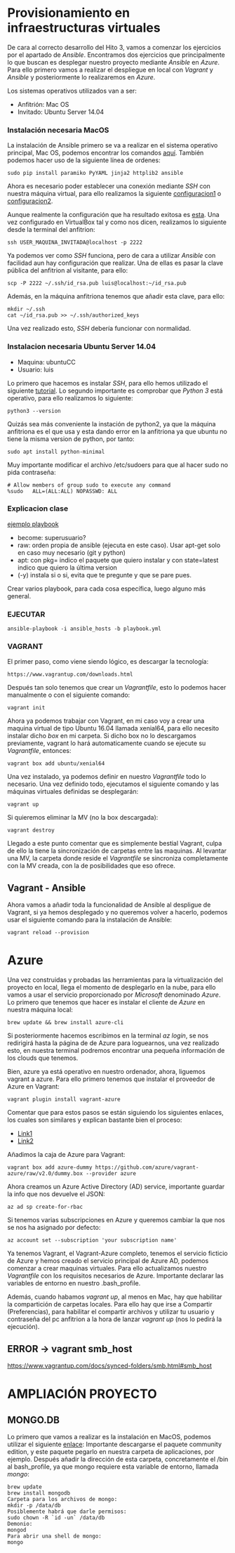 # Provisionamiento en infraestructuras virtuales

De cara al correcto desarrollo del Hito 3, vamos a comenzar los ejercicios por el apartado de *Ansible*. Encontramos dos ejercicios que principalmente lo que buscan es desplegar nuestro proyecto mediante *Ansible* en *Azure*. Para ello primero vamos a realizar el despliegue en local con *Vagrant* y *Ansible* y posteriormente lo realizaremos en *Azure*. 

Los sistemas operativos utilizados van a ser:
- Anfitrión: Mac OS
- Invitado: Ubuntu Server 14.04 

### Instalación necesaria MacOS

La instalación de Ansible primero se va a realizar en el sistema operativo principal, Mac OS, podemos encontrar los comandos 
[aquí](https://docs.ansible.com/ansible/2.5/installation_guide/intro_installation.html#latest-releases-via-pip). También podemos hacer uso de la siguiente línea de ordenes:
~~~
sudo pip install paramiko PyYAML jinja2 httplib2 ansible
~~~

Ahora es necesario poder establecer una conexión mediante *SSH* con nuestra máquina virtual, para ello realizamos la siguiente [configuracion1](https://jorgepuente.es/sistemas/acceder-una-maquina-virtual-virtualbox-traves-nat/) o [configuracion2](http://www.felip.info/linux/configurar-ssh-entre-huespedes-virtualbox-y-anfitrion-en-linux/).

Aunque realmente la configuración que ha resultado exitosa es [esta](https://unix.stackexchange.com/questions/231138/ssh-into-virtualbox-on-mac). Una vez configurado en VirtualBox tal y como nos dicen, realizamos lo siguiente desde la terminal del anfitrion:
~~~
ssh USER_MAQUINA_INVITADA@localhost -p 2222
~~~

Ya podemos ver como *SSH* funciona, pero de cara a utilizar *Ansible* con facilidad aun hay configuración que realizar. Una de ellas es pasar la clave pública del anfitrion al visitante, para ello:
~~~
scp -P 2222 ~/.ssh/id_rsa.pub luis@localhost:~/id_rsa.pub
~~~
Además, en la máquina anfitriona tenemos que añadir esta clave, para ello:
~~~
mkdir ~/.ssh
cat ~/id_rsa.pub >> ~/.ssh/authorized_keys
~~~

Una vez realizado esto, *SSH* debería funcionar con normalidad.


### Instalacion necesaria Ubuntu Server 14.04

- Maquina: ubuntuCC
- Usuario: luis

Lo primero que hacemos es instalar *SSH*, para ello hemos utilizado el siguiente [tutorial](http://linux-sys-adm.com/ubuntu-16.04-lts-how-to-install-and-configure-ssh/).
Lo segundo importante es comprobar que *Python 3* está operativo, para ello realizamos lo siguiente:
~~~
python3 --version
~~~

Quizás sea más conveniente la instación de python2, ya que la máquina anfitriona es el que usa y esta dando error en la anfitriona ya que ubuntu no tiene la misma version de python, por tanto:
~~~
sudo apt install python-minimal
~~~

Muy importante modificar el archivo /etc/sudoers para que al hacer sudo no pida contraseña:
~~~
# Allow members of group sudo to execute any command
%sudo	ALL=(ALL:ALL) NOPASSWD: ALL
~~~

### Explicacion clase

[ejemplo playbook](https://github.com/JJ/platzi-docker-vm/blob/master/provision/playbook.yml)

 - become: superusuario?
 - raw: orden propia de ansible (ejecuta en este caso). Usar apt-get solo en caso muy necesario (git y python)
 - apt: con pkg= indico el paquete que quiero instalar y con state=latest indico que quiero la última version
 - (-y) instala si o si, evita que te pregunte y que se pare pues.

 Crear varios playbook, para cada cosa específica, luego alguno más general.

### EJECUTAR

~~~
ansible-playbook -i ansible_hosts -b playbook.yml
~~~

### VAGRANT

El primer paso, como viene siendo lógico, es descargar la tecnología:
~~~
https://www.vagrantup.com/downloads.html
~~~

Después tan solo tenemos que crear un *Vagrantfile*, esto lo podemos hacer manualmente o con el siguiente comando:
~~~
vagrant init
~~~

Ahora ya podemos trabajar con Vagrant, en mi caso voy a crear una maquina virtual de tipo Ubuntu 16.04 llamada xenial64, para ello necesito instalar dicho *box* en mi carpeta. Si dicho box no lo descargamos previamente, vagrant lo hará automaticamente cuando se ejecute su *Vagrantfile*, entonces:
~~~
vagrant box add ubuntu/xenial64
~~~
 
Una vez instalado, ya podemos definir en nuestro *Vagrantfile* todo lo necesario. Una vez definido todo, ejecutamos el siguiente comando y las máquinas virtuales definidas se desplegarán:
~~~
vagrant up
~~~
Si quieremos eliminar la MV (no la box descargada):
~~~
vagrant destroy
~~~

Llegado a este punto comentar que es simplemente bestial Vagrant, culpa de ello la tiene la sincronización de carpetas entre las maquinas. Al levantar una MV, la carpeta donde reside el *Vagrantfile* se sincroniza completamente con la MV creada, con la de posibilidades que eso ofrece.

## Vagrant - Ansible

Ahora vamos a añadir toda la funcionalidad de Ansible al despligue de Vagrant, si ya hemos desplegado y no queremos volver a hacerlo, podemos usar el siguiente comando para la instalación de Ansible:
~~~
vagrant reload --provision
~~~

# Azure

Una vez construidas y probadas las herramientas para la virtualización del proyecto en local, llega el momento de desplegarlo en la nube, para ello vamos a usar el servicio proporcionado por *Microsoft* denominado *Azure*. Lo primero que tenemos que hacer es instalar el cliente de *Azure* en nuestra máquina local:
~~~
brew update && brew install azure-cli
~~~
Si posteriormente hacemos escribimos en la terminal *az login*, se nos redirigirá hasta la página de de Azure para loguearnos, una vez realizado esto, en nuestra terminal podremos encontrar una pequeña información de los clouds que tenemos. 

Bien, azure ya está operativo en nuestro ordenador, ahora, liguemos vagrant a azure. Para ello primero tenemos que instalar el proveedor de Azure en Vagrant:
~~~
vagrant plugin install vagrant-azure
~~~
Comentar que para estos pasos se están siguiendo los siguientes enlaces, los cuales son similares y explican bastante bien el proceso:
- [Link1](https://blog.scottlowe.org/2017/12/11/using-vagrant-with-azure/)
- [Link2](https://github.com/scottslowe/learning-tools/tree/master/vagrant/azure)

Añadimos la caja de Azure para Vagrant:
~~~
vagrant box add azure-dummy https://github.com/azure/vagrant-azure/raw/v2.0/dummy.box --provider azure
~~~
Ahora creamos un Azure Active Directory (AD) service, importante guardar la info que nos devuelve el JSON:
~~~
az ad sp create-for-rbac
~~~
Si tenemos varias subscripciones en Azure y queremos cambiar la que nos se nos ha asignado por defecto:
~~~
az account set --subscription 'your subscription name'
~~~
Ya tenemos Vagrant, el Vagrant-Azure completo, tenemos el servicio ficticio de Azure y hemos creado el servicio principal de Azure AD, podemos comenzar a crear maquinas virtuales. Para ello actualizamos nuestro *Vagrantfile* con los requisitos necesarios de Azure. Importante declarar las variables de entorno en nuestro .bash_profile.

Además, cuando habamos *vagrant up*, al menos en Mac, hay que habilitar la compartición de carpetas locales. Para ello hay que irse a Compartir (Preferencias), para habilitar el compartir archivos y utilizar tu usuario y contraseña del pc anfitrion a la hora de lanzar *vagrant up* (nos lo pedirá la ejecución).

## ERROR -> vagrant smb_host
https://www.vagrantup.com/docs/synced-folders/smb.html#smb_host

# AMPLIACIÓN PROYECTO

## MONGO.DB

Lo primero que vamos a realizar es la instalación en MacOS, podemos utilizar el siguiente [enlace](https://docs.mongodb.com/manual/tutorial/install-mongodb-on-os-x/):
Importante descargarse el paquete community edition, y este paquete pegarlo en nuestra carpeta de aplicaciones, por ejemplo. Después añadir la dirección de esta carpeta, concretamente el /bin al bash_profile, ya que mongo requiere esta variable de entorno, llamada *mongo*:
~~~
brew update
brew install mongodb
Carpeta para los archivos de mongo:
mkdir -p /data/db 
Posiblemente habrá que darle permisos:
sudo chown -R `id -un` /data/db
Demonio:
mongod
Para abrir una shell de mongo:
mongo
~~~



~~~
~~~